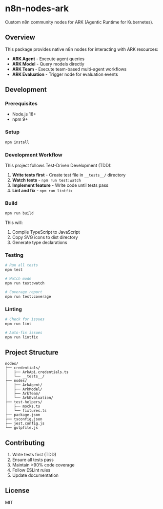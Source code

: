 # n8n-nodes-ark

Custom n8n community nodes for ARK (Agentic Runtime for Kubernetes).

## Overview

This package provides native n8n nodes for interacting with ARK resources:

- **ARK Agent** - Execute agent queries
- **ARK Model** - Query models directly
- **ARK Team** - Execute team-based multi-agent workflows
- **ARK Evaluation** - Trigger node for evaluation events

## Development

### Prerequisites

- Node.js 18+
- npm 9+

### Setup

```bash
npm install
```

### Development Workflow

This project follows Test-Driven Development (TDD):

1. **Write tests first** - Create test file in `__tests__/` directory
2. **Watch tests** - `npm run test:watch`
3. **Implement feature** - Write code until tests pass
4. **Lint and fix** - `npm run lintfix`

### Build

```bash
npm run build
```

This will:
1. Compile TypeScript to JavaScript
2. Copy SVG icons to dist directory
3. Generate type declarations

### Testing

```bash
# Run all tests
npm test

# Watch mode
npm run test:watch

# Coverage report
npm run test:coverage
```

### Linting

```bash
# Check for issues
npm run lint

# Auto-fix issues
npm run lintfix
```

## Project Structure

```
nodes/
├── credentials/
│   ├── ArkApi.credentials.ts
│   └── __tests__/
├── nodes/
│   ├── ArkAgent/
│   ├── ArkModel/
│   ├── ArkTeam/
│   └── ArkEvaluation/
├── test-helpers/
│   ├── mocks.ts
│   └── fixtures.ts
├── package.json
├── tsconfig.json
├── jest.config.js
└── gulpfile.js
```

## Contributing

1. Write tests first (TDD)
2. Ensure all tests pass
3. Maintain >90% code coverage
4. Follow ESLint rules
5. Update documentation

## License

MIT
